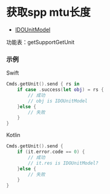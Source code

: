 # 获取spp mtu长度

* [IDOUnitModel](../model/IDOUnitModel.md)

功能表：getSupportGetUnit

### 示例

Swift

```swift
Cmds.getUnit().send { rs in
    if case .success(let obj) = rs {
        // 成功
        // obj is IDOUnitModel
    }else {
        // 失败
    }
}
```

Kotlin

```kotlin
Cmds.getUnit().send {
    if (it.error.code == 0) {
        // 成功
        // it.res is IDOUnitModel?
    }else {
        // 失败
    }
}
```

